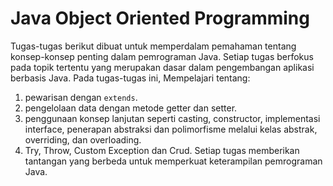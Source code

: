 # Java Object Oriented Programming

Tugas-tugas berikut dibuat untuk memperdalam pemahaman tentang konsep-konsep penting dalam pemrograman Java. Setiap tugas berfokus pada topik tertentu yang merupakan dasar dalam pengembangan aplikasi berbasis Java. Pada tugas-tugas ini, Mempelajari tentang:
1. pewarisan dengan `extends`.
2. pengelolaan data dengan metode getter dan setter.
3. penggunaan konsep lanjutan seperti casting, constructor, implementasi interface, penerapan abstraksi dan polimorfisme melalui kelas abstrak, overriding, dan overloading.
4. Try, Throw, Custom Exception dan Crud.
Setiap tugas memberikan tantangan yang berbeda untuk memperkuat keterampilan pemrograman Java.
